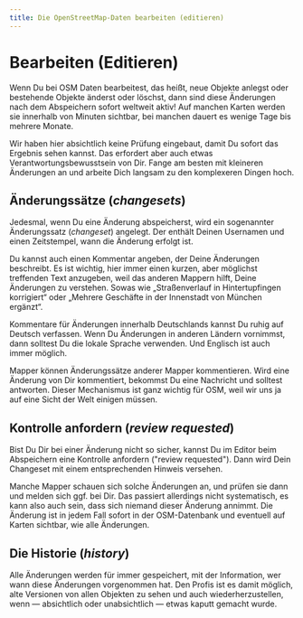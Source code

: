 ```yaml
---
title: Die OpenStreetMap-Daten bearbeiten (editieren)
---
```


# Bearbeiten (Editieren)

Wenn Du bei OSM Daten bearbeitest, das heißt, neue Objekte anlegst oder
bestehende Objekte änderst oder löschst, dann sind diese Änderungen nach dem
Abspeichern sofort weltweit aktiv! Auf manchen Karten werden sie innerhalb von
Minuten sichtbar, bei manchen dauert es wenige Tage bis mehrere Monate.

Wir haben hier absichtlich keine Prüfung eingebaut, damit Du sofort das
Ergebnis sehen kannst. Das erfordert aber auch etwas Verantwortungsbewusstsein von Dir.
Fange am besten mit kleineren Änderungen an und arbeite Dich langsam zu den
komplexeren Dingen hoch.

## Änderungssätze (*changesets*)

Jedesmal, wenn Du eine Änderung abspeicherst, wird ein sogenannter
Änderungssatz (*changeset*) angelegt. Der enthält Deinen Usernamen und
einen Zeitstempel, wann die Änderung erfolgt ist.

Du kannst auch einen Kommentar angeben, der Deine Änderungen beschreibt. Es ist
wichtig, hier immer einen kurzen, aber möglichst treffenden Text anzugeben, weil
das anderen Mappern hilft, Deine Änderungen zu verstehen. Sowas wie
„Straßenverlauf in Hintertupfingen korrigiert“ oder „Mehrere Geschäfte in der
Innenstadt von München ergänzt“.

Kommentare für Änderungen innerhalb Deutschlands kannst Du ruhig auf Deutsch
verfassen. Wenn Du Änderungen in anderen Ländern vornimmst, dann solltest Du
die lokale Sprache verwenden. Und Englisch ist auch immer möglich.

Mapper können Änderungssätze anderer Mapper kommentieren. Wird eine Änderung
von Dir kommentiert, bekommst Du eine Nachricht und solltest antworten. Dieser
Mechanismus ist ganz wichtig für OSM, weil wir uns ja auf eine Sicht der Welt
einigen müssen.

## Kontrolle anfordern (*review requested*)

Bist Du Dir bei einer Änderung nicht so sicher, kannst Du im Editor beim
Abspeichern eine Kontrolle anfordern ("review requested"). Dann wird Dein
Changeset mit einem entsprechenden Hinweis versehen.

Manche Mapper schauen sich solche Änderungen an, und prüfen sie dann und melden
sich ggf. bei Dir. Das passiert allerdings nicht systematisch, es kann also
auch sein, dass sich niemand dieser Änderung annimmt. Die Änderung ist in jedem
Fall sofort in der OSM-Datenbank und eventuell auf Karten sichtbar, wie alle
Änderungen.

## Die Historie (*history*)

Alle Änderungen werden für immer gespeichert, mit der Information, wer wann
diese Änderungen vorgenommen hat. Den Profis ist es damit möglich, alte
Versionen von allen Objekten zu sehen und auch wiederherzustellen, wenn &mdash;
absichtlich oder unabsichtlich &mdash; etwas kaputt gemacht wurde.

